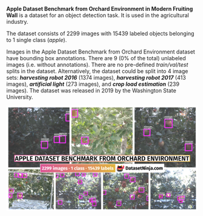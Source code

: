 **Apple Dataset Benchmark from Orchard Environment in Modern Fruiting Wall** is a dataset for an object detection task. It is used in the agricultural industry. 

The dataset consists of 2299 images with 15439 labeled objects belonging to 1 single class (*apple*).

Images in the Apple Dataset Benchmark from Orchard Environment dataset have bounding box annotations. There are 9 (0% of the total) unlabeled images (i.e. without annotations). There are no pre-defined <i>train/val/test</i> splits in the dataset. Alternatively, the dataset could be split into 4 image sets: ***harvesting robot 2016*** (1374 images), ***harvesting robot 2017*** (413 images), ***artificial light*** (273 images), and ***crop load estimation*** (239 images). The dataset was released in 2019 by the Washington State University.

<img src="https://github.com/dataset-ninja/apple-dataset-benchmark-from-orchard-environment/raw/main/visualizations/poster.png">
